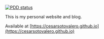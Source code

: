 
[![PDD status](https://www.0pdd.com/svg?name=cesarsotovalero/cesarsotovalero.github.io)](https://www.0pdd.com/p?name=cesarsotovalero/cesarsotovalero.github.io)

This is my personal website and blog.

Available at
[https://cesarsotovalero.github.io](https://cesarsotovalero.github.io)
